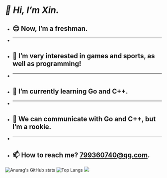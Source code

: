 # ***👋 Hi, I’m Xin.***
- ## 😊 Now, I’m a freshman.
- ***
- ## 👀 I’m very interested in games and sports, as well as programming!
- ***
- ## 🌱 I’m currently learning Go and C++.
- ***
- ## 💬 We can communicate with Go and C++, but I’m a rookie.
- ***
- ## 📫 How to reach me? 799360740@qq.com.

![Anurag's GitHub stats](https://github-readme-stats.vercel.app/api?username=0Xin0&theme=tokyonight&show_icons=true)
![Top Langs](https://github-readme-stats.vercel.app/api/top-langs/?username=0Xin0&layout=compact&theme=tokyonight)
![](https://github-readme-activity-graph.cyclic.app/graph?username=0Xin0&theme=dracula)



<!---
0Xin0/0Xin0 is a ✨ special ✨ repository because its `README.md` (this file) appears on your GitHub profile.
You can click the Preview link to take a look at your changes.
--->
